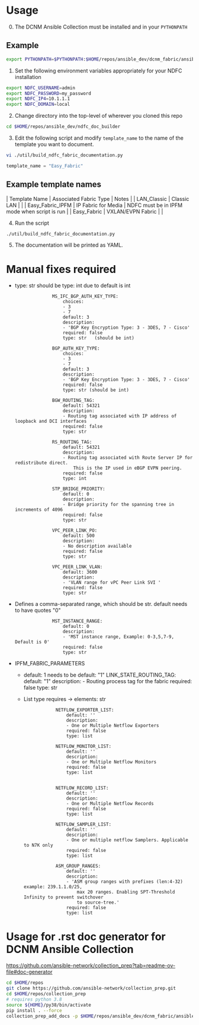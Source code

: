 # Usage

0. The DCNM Ansible Collection must be installed and in your ``PYTHONPATH``

## Example

```bash
export PYTHONPATH=$PYTHONPATH:$HOME/repos/ansible_dev/dcnm_fabric/ansible_collections/cisco/dcnm
```

1. Set the following environment variables appropriately for your NDFC installation

```bash
export NDFC_USERNAME=admin
export NDFC_PASSWORD=my_password
export NDFC_IP4=10.1.1.1
export NDFC_DOMAIN=local
```

2. Change directory into the top-level of wherever you cloned this repo

```bash
cd $HOME/repos/ansible_dev/ndfc_doc_builder
```

3. Edit the following script and modify ``template_name`` to the name of the template you want to document.

```bash
vi ./util/build_ndfc_fabric_documentation.py
```

```python
template_name = "Easy_Fabric"
```

## Example template names

| Template Name    | Associated Fabric Type | Notes                                        |
| LAN_Classic      | Classic LAN            |                                              |
| Easy_Fabric_IPFM | IP Fabric for Media    | NDFC must be in IPFM mode when script is run |
| Easy_Fabric      | VXLAN/EVPN Fabric      |                                              |

4. Run the script

```bash
./util/build_ndfc_fabric_documentation.py
```

5. The documentation will be printed as YAML.

# Manual fixes required

- type: str should be type: int due to default is int

                    MS_IFC_BGP_AUTH_KEY_TYPE:
                        choices:
                        - 3
                        - 7
                        default: 3
                        description:
                        - 'BGP Key Encryption Type: 3 - 3DES, 7 - Cisco'
                        required: false
                        type: str   (should be int)

                    BGP_AUTH_KEY_TYPE:
                        choices:
                        - 3
                        - 7
                        default: 3
                        description:
                        - 'BGP Key Encryption Type: 3 - 3DES, 7 - Cisco'
                        required: false
                        type: str (should be int)

                    BGW_ROUTING_TAG:
                        default: 54321
                        description:
                        - Routing tag associated with IP address of loopback and DCI interfaces
                        required: false
                        type: str

                    RS_ROUTING_TAG:
                        default: 54321
                        description:
                        - Routing tag associated with Route Server IP for redistribute direct.
                            This is the IP used in eBGP EVPN peering.
                        required: false
                        type: int

                    STP_BRIDGE_PRIORITY:
                        default: 0
                        description:
                        - Bridge priority for the spanning tree in increments of 4096
                        required: false
                        type: str

                    VPC_PEER_LINK_PO:
                        default: 500
                        description:
                        - No description available
                        required: false
                        type: str

                    VPC_PEER_LINK_VLAN:
                        default: 3600
                        description:
                        - 'VLAN range for vPC Peer Link SVI '
                        required: false
                        type: str

- Defines a comma-separated range, which should be str.  default needs to have quotes "0"

                    MST_INSTANCE_RANGE:
                        default: 0
                        description:
                        - 'MST instance range, Example: 0-3,5,7-9, Default is 0'
                        required: false
                        type: str

- IPFM_FABRIC_PARAMETERS

  - default: 1 needs to be default: "1"
                    LINK_STATE_ROUTING_TAG:
                        default: "1"
                        description:
                        - Routing process tag for the fabric
                        required: false
                        type: str

  - List type requires -> elements: str

                    NETFLOW_EXPORTER_LIST:
                        default: ''
                        description:
                        - One or Multiple Netflow Exporters
                        required: false
                        type: list

                    NETFLOW_MONITOR_LIST:
                        default: ''
                        description:
                        - One or Multiple Netflow Monitors
                        required: false
                        type: list


                    NETFLOW_RECORD_LIST:
                        default: ''
                        description:
                        - One or Multiple Netflow Records
                        required: false
                        type: list

                    NETFLOW_SAMPLER_LIST:
                        default: ''
                        description:
                        - One or multiple netflow Samplers. Applicable to N7K only
                        required: false
                        type: list

                    ASM_GROUP_RANGES:
                        default: ''
                        description:
                        - 'ASM group ranges with prefixes (len:4-32) example: 239.1.1.0/25,
                            max 20 ranges. Enabling SPT-Threshold Infinity to prevent switchover
                            to source-tree.'
                        required: false
                        type: list


# Usage for .rst doc generator for DCNM Ansible Collection

https://github.com/ansible-network/collection_prep?tab=readme-ov-file#doc-generator

```bash
cd $HOME/repos
git clone https://github.com/ansible-network/collection_prep.git
cd $HOME/repos/collection_prep
# requires python 3.8
source ${HOME}/py38/bin/activate
pip install . --force
collection_prep_add_docs -p $HOME/repos/ansible_dev/dcnm_fabric/ansible_collections/cisco/dcnm
```

